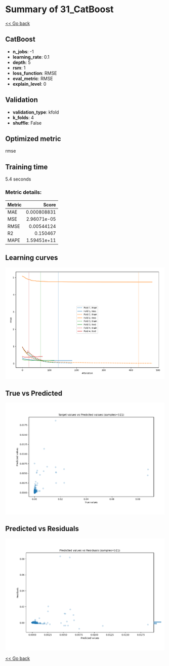 # Summary of 31_CatBoost

[<< Go back](../README.md)


## CatBoost
- **n_jobs**: -1
- **learning_rate**: 0.1
- **depth**: 5
- **rsm**: 1
- **loss_function**: RMSE
- **eval_metric**: RMSE
- **explain_level**: 0

## Validation
 - **validation_type**: kfold
 - **k_folds**: 4
 - **shuffle**: False

## Optimized metric
rmse

## Training time

5.4 seconds

### Metric details:
| Metric   |       Score |
|:---------|------------:|
| MAE      | 0.000808831 |
| MSE      | 2.96071e-05 |
| RMSE     | 0.00544124  |
| R2       | 0.150467    |
| MAPE     | 1.59451e+11 |



## Learning curves
![Learning curves](learning_curves.png)
## True vs Predicted

![True vs Predicted](true_vs_predicted.png)


## Predicted vs Residuals

![Predicted vs Residuals](predicted_vs_residuals.png)



[<< Go back](../README.md)
